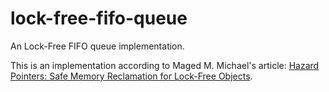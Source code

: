 # lock-free-fifo-queue
An Lock-Free FIFO queue implementation.

This is an implementation according to Maged M. Michael's article: [Hazard Pointers: Safe Memory Reclamation for Lock-Free Objects](http://citeseerx.ist.psu.edu/viewdoc/download?doi=10.1.1.395.378&rep=rep1&type=pdf).
